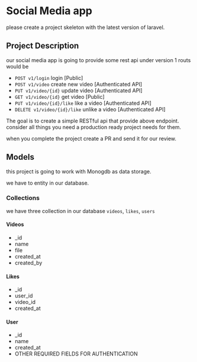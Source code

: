 # Social Media app

please create a project skeleton with the latest version of laravel.

## Project Description

our social media app is going to provide some rest api under version 1 routs would be

- `POST v1/login` login [Public]
- `POST v1/video` create new video [Authenticated API]
- `PUT v1/video/{id}` update video [Authenticated API]
- `GET v1/video/{id}` get video [Public]
- `PUT v1/video/{id}/like` like a video [Authenticated API]
- `DELETE v1/video/{id}/like` unlike a video [Authenticated API]

The goal is to create a simple RESTful api that provide above endpoint. consider all things you need a production ready project needs for them.

when you complete the project create a PR and send it for our review.

## Models

this project is going to work with Monogdb as data storage.

we have to entity in our database.

### Collections

we have three collection in our database `videos`, `likes`, `users`

#### Videos

- _id
- name
- file
- created_at
- created_by

#### Likes

- _id
- user_id
- video_id
- created_at

#### User

- _id
- name
- created_at
- OTHER REQUIRED FIELDS FOR AUTHENTICATION




